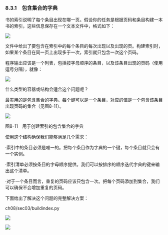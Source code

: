   

### 8.3.1　包含集合的字典

书的索引说明了每个条目出现在哪一页。假设你的任务是根据页码和条目构建一本书的索引，这些信息保存在一个文本文件中，格式如下：

![](../Images/image07148.gif)

文件中给出了要包含在索引中的每个条目的每次出现以及出现的页。构建索引时，如果某个条目在同一页上出现多于一次，索引就只包含一次这个页码。

程序输出应该是一个列表，包括按字母顺序的条目，以及该条目出现的页码（使用逗号分隔），就像：

![](../Images/image07149.gif)

什么类型的容器或结构会适合这个问题呢？

最实用的是包含集合的字典。每个键可以是一个条目，对应的值是一个包含该条目出现页码的集合（见图8-11）。

![](0-Assets/Epubook/程序员编程语言经典合集（计算机科学丛书5册套装），javapython编程语言含经典教材龙书《编译原理》%20(Bruce%20Eckel%20%20Alfred%20V.%20Aho%20%20Monica%20S.%20Lam%20etc.)%20(Z-Library)/images/image07150.jpeg)

图8-11　用于创建索引的包含集合的字典

使用这个结构确保我们能够满足几个需求：

·索引中的条目必须是唯一的。把每个条目作为字典的一个键，每个条目就只会有一个实例。

·索引清单必须按条目的字母顺序提供。我们可以按排序的顺序迭代字典的键来输出这个清单。

·对于一个条目而言，重复的页码应该只包含一次。把每个页码添加到集合，我们可以确保不会增加重复的页码。

下面给出了解决这个问题的完整解决方案：

ch08/sec03/buildindex.py

![](0-Assets/Epubook/程序员编程语言经典合集（计算机科学丛书5册套装），javapython编程语言含经典教材龙书《编译原理》%20(Bruce%20Eckel%20%20Alfred%20V.%20Aho%20%20Monica%20S.%20Lam%20etc.)%20(Z-Library)/images/image07151.jpeg)

![](0-Assets/Epubook/程序员编程语言经典合集（计算机科学丛书5册套装），javapython编程语言含经典教材龙书《编译原理》%20(Bruce%20Eckel%20%20Alfred%20V.%20Aho%20%20Monica%20S.%20Lam%20etc.)%20(Z-Library)/images/image07152.jpeg)